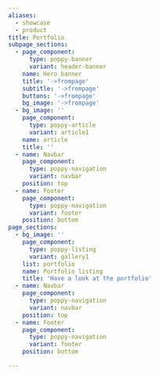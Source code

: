 ```yaml
---
aliases:
  - showcase
  - product
title: Portfolio
subpage_sections:
  - page_component:
      type: poppy-banner
      variant: header-banner
    name: Hero banner
    title: '->frompage'
    subtitle: '->frompage'
    buttons: '->frompage'
    bg_image: '->frompage'
  - bg_image: ''
    page_component:
      type: poppy-article
      variant: article1
    name: article
    title: ''
  - name: Navbar
    page_component:
      type: poppy-navigation
      variant: navbar
    position: top
  - name: Footer
    page_component:
      type: poppy-navigation
      variant: footer
    position: bottom
page_sections:
  - bg_image: ''
    page_component:
      type: poppy-listing
      variant: gallery1
    list: portfolio
    name: Portfolio listing
    title: 'Have a look at the portfolio'
  - name: Navbar
    page_component:
      type: poppy-navigation
      variant: navbar
    position: top
  - name: Footer
    page_component: 
      type: poppy-navigation
      variant: footer
    position: bottom

---
```


